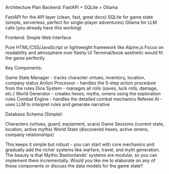 Architecture Plan
Backend: FastAPI + SQLite + Ollama

FastAPI for the API layer (clean, fast, great docs)
SQLite for game state (simple, serverless, perfect for single-player adventures)
Ollama for LLM calls (you already have this working)

Frontend: Simple Web Interface

Pure HTML/CSS/JavaScript or lightweight framework like Alpine.js
Focus on readability and atmosphere over flashy UI
Terminal/book aesthetic would fit the game perfectly

Key Components:

Game State Manager - tracks character virtues, inventory, location, company status
Action Processor - handles the 5-step action procedure from the rules
Dice System - manages all rolls (saves, luck rolls, damage, etc.)
World Generator - creates hexes, myths, omens using the exploration rules
Combat Engine - handles the detailed combat mechanics
Referee AI - uses LLM to interpret rules and generate narrative

Database Schema (Simple):

Characters (virtues, guard, equipment, scars)
Game Sessions (current state, location, active myths)
World State (discovered hexes, active omens, company relationships)

This keeps it simple but robust - you can start with core mechanics and gradually add the richer systems like warfare, travel, and myth generation. The beauty is that Mythic Bastionlands' systems are modular, so you can implement them incrementally.
Would you like me to elaborate on any of these components or discuss the data models for the game state?
